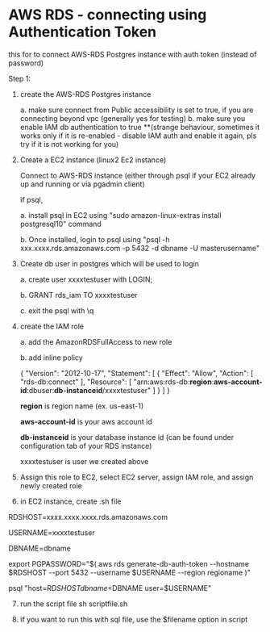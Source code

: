 # AWS RDS - connecting using Authentication Token

this for to connect AWS-RDS Postgres instance with auth token (instead of password)

Step 1:

1. create the AWS-RDS Postgres instance
  
    a. make sure connect from Public accessibility is set to true, if you are connecting beyond vpc (generally yes for testing)
    b. make sure you enable IAM db authentication to true **(strange behaviour, sometimes it works only if it is re-enabled - disable IAM auth and enable it again, pls try if it is not working for you)

2. Create a EC2 instance (linux2 Ec2 instance)

   Connect to AWS-RDS instance (either through psql if your EC2 already up and running or via pgadmin client)
   
   if psql,
   
    a. install psql in EC2 using "sudo amazon-linux-extras install postgresql10" command
    
    b. Once installed, login to psql using "psql -h xxx.xxxx.rds.amazonaws.com  -p 5432 -d dbname -U masterusername"
    
3. Create db user in postgres which will be used to login

    a. create user xxxxtestuser with LOGIN;
    
    b. GRANT rds_iam TO xxxxtestuser
    
    c. exit the psql with \q
    
4. create the IAM role 

    a. add the AmazonRDSFullAccess to new role
    
    b. add inline policy
    
    {
    "Version": "2012-10-17",
    "Statement": [
        {
            "Effect": "Allow",
            "Action": [
                "rds-db:connect"
            ],
            "Resource": [
                "arn:aws:rds-db:**region**:**aws-account-id**:dbuser:**db-instanceid**/xxxxtestuser"
            ]
        }
    ]
}

    **region** is region name (ex. us-east-1)
    
    **aws-account-id** is your aws account id
    
    **db-instanceid** is your database instance id (can be found under configuration tab of your RDS instance)
    
    xxxxtestuser is user we created above

5. Assign this role to EC2, select EC2 server, assign IAM role, and assign newly created role

6. in EC2 instance, create .sh file

RDSHOST=xxxx.xxxx.xxxx.rds.amazonaws.com

USERNAME=xxxxtestuser

DBNAME=dbname

export PGPASSWORD="$( aws rds generate-db-auth-token --hostname $RDSHOST --port 5432 --username $USERNAME --region regioname )"

psql "host=$RDSHOST dbname=$DBNAME user=$USERNAME"

7. run the script file sh scriptfile.sh

8. if you want to run this with sql file, use the $filename option in script
